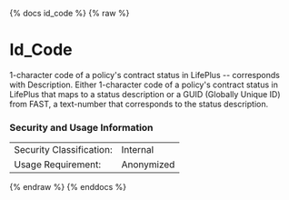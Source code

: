 {% docs id_code %}
{% raw %}

# Id_Code

1-character code of a policy's contract status in LifePlus -- corresponds with Description.
Either 1-character code of a policy's contract status in LifePlus that maps to a status description or a 
GUID (Globally Unique ID) from FAST, a text-number that corresponds to the status description.

### Security and Usage Information
|    |    |
|---|---|
|Security Classification:|Internal|
|Usage Requirement:|Anonymized|

{% endraw %}
{% enddocs %}


